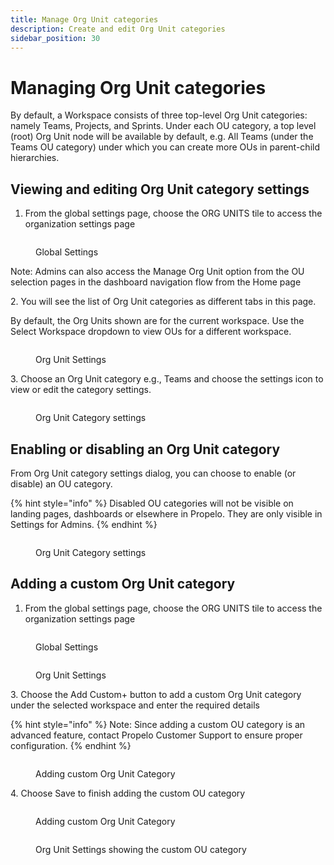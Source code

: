 ```yaml
---
title: Manage Org Unit categories
description: Create and edit Org Unit categories
sidebar_position: 30
---
```


# Managing Org Unit categories

By default, a Workspace consists of three top-level Org Unit categories: namely Teams, Projects, and Sprints. Under each OU category, a top level (root) Org Unit node will be available by default, e.g. All Teams (under the Teams OU category) under which you can create more OUs in parent-child hierarchies.

## **Viewing and editing Org Unit category settings**

1. From the global settings page, choose the ORG UNITS tile to access the organization settings page

<figure><img src="../../.gitbook/assets/Settings home page.png" alt=""><figcaption><p>Global Settings</p></figcaption></figure>

Note: Admins can also access the Manage Org Unit option from the OU selection pages in the dashboard navigation flow from the Home page

2\. You will see the list of Org Unit categories as different tabs in this page.&#x20;

By default, the Org Units shown are for the current workspace. Use the Select Workspace dropdown to view OUs for a different workspace.

<figure><img src="../../.gitbook/assets/Org Unit settings page.png" alt=""><figcaption><p>Org Unit Settings</p></figcaption></figure>

3\. Choose an Org Unit category e.g., Teams and choose the settings icon to view or edit the category settings.&#x20;

<div align="left">

<figure><img src="../../.gitbook/assets/Org unit category settings.png" alt=""><figcaption><p>Org Unit Category settings</p></figcaption></figure>

</div>

## **Enabling or disabling an Org Unit category**

From Org Unit category settings dialog, you can choose to enable (or disable) an OU category.&#x20;

{% hint style="info" %}
Disabled OU categories will not be visible on landing pages, dashboards or elsewhere in Propelo. They are only visible in Settings for Admins.&#x20;
{% endhint %}

<div align="left">

<figure><img src="../../.gitbook/assets/Org unit category settings.png" alt=""><figcaption><p>Org Unit Category settings</p></figcaption></figure>

</div>

## Adding a custom Org Unit category

1. From the global settings page, choose the ORG UNITS tile to access the organization settings page

<figure><img src="../../.gitbook/assets/Settings home page.png" alt=""><figcaption><p>Global Settings</p></figcaption></figure>

<figure><img src="../../.gitbook/assets/Org Unit settings page.png" alt=""><figcaption><p>Org Unit Settings</p></figcaption></figure>



3\. Choose the Add Custom+ button to add a custom Org Unit category under the selected workspace and enter the required details

{% hint style="info" %}
Note: Since adding a custom OU category is an advanced feature, contact Propelo Customer Support to ensure proper configuration.
{% endhint %}

<figure><img src="../../.gitbook/assets/Add custom 1.png" alt=""><figcaption><p>Adding custom Org Unit Category</p></figcaption></figure>

4\. Choose Save to finish adding the custom OU category

<figure><img src="../../.gitbook/assets/Add custom 2.png" alt=""><figcaption><p>Adding custom Org Unit Category</p></figcaption></figure>

<figure><img src="../../.gitbook/assets/Add custom 3.png" alt=""><figcaption><p>Org Unit Settings showing the custom OU category</p></figcaption></figure>